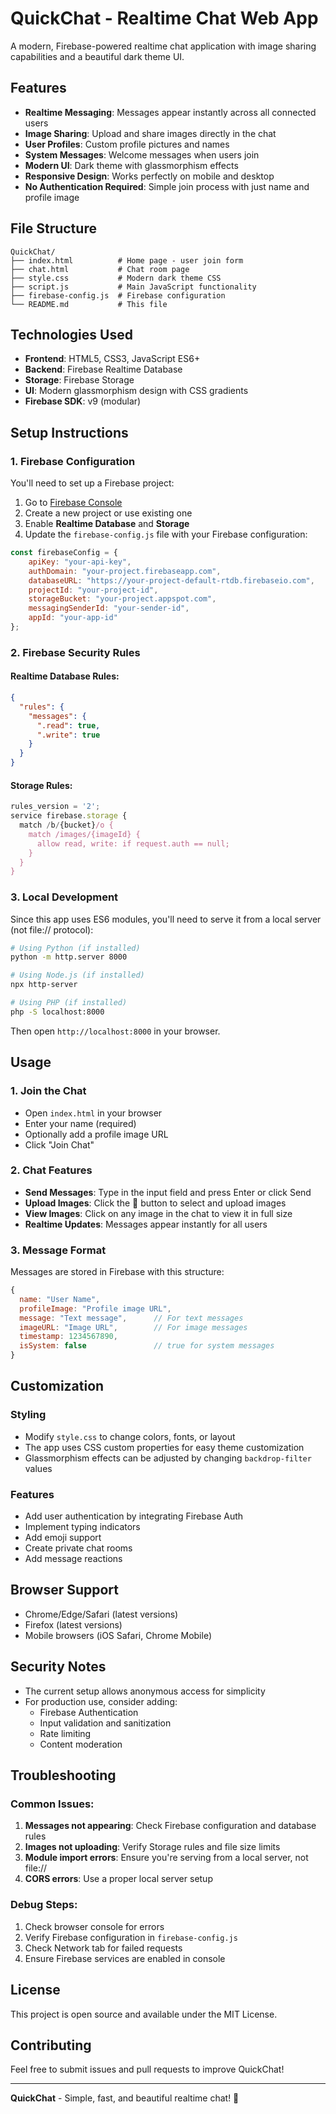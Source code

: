 # QuickChat - Realtime Chat Web App

A modern, Firebase-powered realtime chat application with image sharing capabilities and a beautiful dark theme UI.

## Features

- **Realtime Messaging**: Messages appear instantly across all connected users
- **Image Sharing**: Upload and share images directly in the chat
- **User Profiles**: Custom profile pictures and names
- **System Messages**: Welcome messages when users join
- **Modern UI**: Dark theme with glassmorphism effects
- **Responsive Design**: Works perfectly on mobile and desktop
- **No Authentication Required**: Simple join process with just name and profile image

## File Structure

```
QuickChat/
├── index.html          # Home page - user join form
├── chat.html           # Chat room page
├── style.css           # Modern dark theme CSS
├── script.js           # Main JavaScript functionality
├── firebase-config.js  # Firebase configuration
└── README.md           # This file
```

## Technologies Used

- **Frontend**: HTML5, CSS3, JavaScript ES6+
- **Backend**: Firebase Realtime Database
- **Storage**: Firebase Storage
- **UI**: Modern glassmorphism design with CSS gradients
- **Firebase SDK**: v9 (modular)

## Setup Instructions

### 1. Firebase Configuration

You'll need to set up a Firebase project:

1. Go to [Firebase Console](https://console.firebase.google.com/)
2. Create a new project or use existing one
3. Enable **Realtime Database** and **Storage**
4. Update the `firebase-config.js` file with your Firebase configuration:

```javascript
const firebaseConfig = {
    apiKey: "your-api-key",
    authDomain: "your-project.firebaseapp.com",
    databaseURL: "https://your-project-default-rtdb.firebaseio.com",
    projectId: "your-project-id",
    storageBucket: "your-project.appspot.com",
    messagingSenderId: "your-sender-id",
    appId: "your-app-id"
};
```

### 2. Firebase Security Rules

#### Realtime Database Rules:
```json
{
  "rules": {
    "messages": {
      ".read": true,
      ".write": true
    }
  }
}
```

#### Storage Rules:
```javascript
rules_version = '2';
service firebase.storage {
  match /b/{bucket}/o {
    match /images/{imageId} {
      allow read, write: if request.auth == null;
    }
  }
}
```

### 3. Local Development

Since this app uses ES6 modules, you'll need to serve it from a local server (not file:// protocol):

```bash
# Using Python (if installed)
python -m http.server 8000

# Using Node.js (if installed)
npx http-server

# Using PHP (if installed)
php -S localhost:8000
```

Then open `http://localhost:8000` in your browser.

## Usage

### 1. Join the Chat
- Open `index.html` in your browser
- Enter your name (required)
- Optionally add a profile image URL
- Click "Join Chat"

### 2. Chat Features
- **Send Messages**: Type in the input field and press Enter or click Send
- **Upload Images**: Click the 📎 button to select and upload images
- **View Images**: Click on any image in the chat to view it in full size
- **Realtime Updates**: Messages appear instantly for all users

### 3. Message Format
Messages are stored in Firebase with this structure:
```javascript
{
  name: "User Name",
  profileImage: "Profile image URL",
  message: "Text message",      // For text messages
  imageURL: "Image URL",        // For image messages
  timestamp: 1234567890,
  isSystem: false               // true for system messages
}
```

## Customization

### Styling
- Modify `style.css` to change colors, fonts, or layout
- The app uses CSS custom properties for easy theme customization
- Glassmorphism effects can be adjusted by changing `backdrop-filter` values

### Features
- Add user authentication by integrating Firebase Auth
- Implement typing indicators
- Add emoji support
- Create private chat rooms
- Add message reactions

## Browser Support

- Chrome/Edge/Safari (latest versions)
- Firefox (latest versions)
- Mobile browsers (iOS Safari, Chrome Mobile)

## Security Notes

- The current setup allows anonymous access for simplicity
- For production use, consider adding:
  - Firebase Authentication
  - Input validation and sanitization
  - Rate limiting
  - Content moderation

## Troubleshooting

### Common Issues:

1. **Messages not appearing**: Check Firebase configuration and database rules
2. **Images not uploading**: Verify Storage rules and file size limits
3. **Module import errors**: Ensure you're serving from a local server, not file://
4. **CORS errors**: Use a proper local server setup

### Debug Steps:

1. Check browser console for errors
2. Verify Firebase configuration in `firebase-config.js`
3. Check Network tab for failed requests
4. Ensure Firebase services are enabled in console

## License

This project is open source and available under the MIT License.

## Contributing

Feel free to submit issues and pull requests to improve QuickChat!

---

**QuickChat** - Simple, fast, and beautiful realtime chat! 🚀